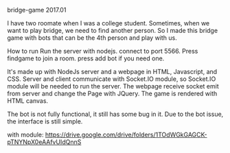 bridge-game  2017.01

I have two roomate when I was a college student. Sometimes, when we want to play bridge, we need to find another person. So I made this bridge game with bots that can be the 4th person and play with us. 

How to run 
  Run the server with nodejs.
  connect to port 5566.
  Press findgame to join a room.
  press add bot if you need one.

It's made up with NodeJs server and a webpage in HTML, Javascript, and CSS. 
Server and client communicate with Socket.IO module, so Socket.IO module will be needed to run the server. 
The webpage receive socket emit from server and change the Page with JQuery.
The game is rendered with HTML canvas.

The bot is not fully functional, it still has some bug in it.
Due to the bot issue, the interface is still simple.

with module:
https://drive.google.com/drive/folders/1TOdWGkGAGCK-pTNYNpX0eAAfvUIdQnnS

